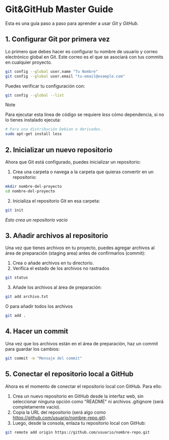 # Git&GitHub Master Guide
Esta es una guía paso a paso para aprender a usar *Git* y *GitHub*.

## 1. Configurar Git por primera vez
Lo primero que debes hacer es configurar tu nombre de usuario y correo electrónico global en Git. Este correo es el que se asociará con tus commits en cualquier proyecto.
```bash
git config --global user.name "Tu Nombre"
git config --global user.email "tu-email@example.com"
```

Puedes verificar tu configuración con:
```bash
git config --global --list

```
> [!NOTE]
> Para ejecutar esta linea de código se requiere *less* cómo dependencia, si no lo tienes instalado ejecuta:
```bash
# Para una distribución Debian o derivados.
sudo apt-get install less
```

## 2. Inicializar un nuevo repositorio

Ahora que Git está configurado, puedes inicializar un repositorio:
1. Crea una carpeta o navega a la carpeta que quieras convertir en un repositorio:
```bash
mkdir nombre-del-proyecto
cd nombre-del-proyecto
```
2. Inicializa el repositorio Git en esa carpeta:
```bash
git init
```
*Esto crea un repositorio vacío*

## 3. Añadir archivos al repositorio
Una vez que tienes archivos en tu proyecto, puedes agregar archivos al área de preparación (staging area) antes de confirmarlos (commit):
1. Crea o añade archivos en tu directorio.
2. Verifica el estado de los archivos no rastrados
```bash
git status
```
3. Añade los archivos al área de preparación:
```bash
git add archivo.txt
```
O para añadir todos los archivos
```bash
git add .
```

## 4. Hacer un commit
Una vez que los archivos están en el área de preparación, haz un commit para guardar los cambios:
```bash
git commit -m "Mensaje del commit"
```

## 5. Conectar el repositorio local a GitHub
Ahora es el momento de conectar el repositorio local con GitHub. Para ello:
1. Crea un nuevo repositorio en GitHub desde la interfaz web, sin seleccionar ninguna opción como "README" ni archivos .gitignore (será completamente vacío).
2. Copia la URL del repositorio (será algo como https://github.com/usuario/nombre-repo.git).
3. Luego, desde la consola, enlaza tu repositorio local con GitHub:
```bash
git remote add origin https://github.com/usuario/nombre-repo.git
```
